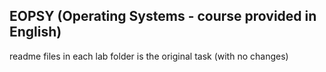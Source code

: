 ## EOPSY (Operating Systems - course provided in English)
readme files in each lab folder is the original task (with no changes)
